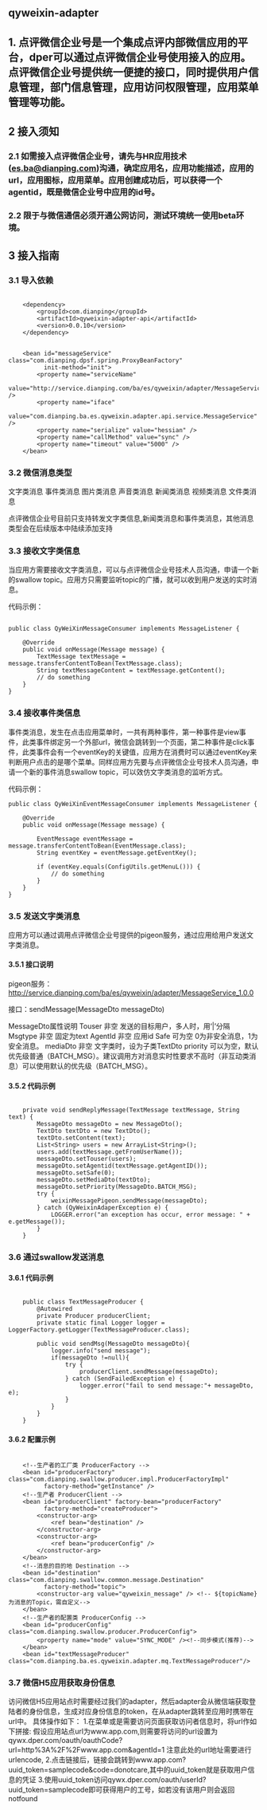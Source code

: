## qyweixin-adapter

## 1. 点评微信企业号是一个集成点评内部微信应用的平台，dper可以通过点评微信企业号使用接入的应用。点评微信企业号提供统一便捷的接口，同时提供用户信息管理，部门信息管理，应用访问权限管理，应用菜单管理等功能。

## 2 接入须知

### 2.1 如需接入点评微信企业号，请先与HR应用技术(es.ba@dianping.com)沟通，确定应用名，应用功能描述，应用的url，应用图标，应用菜单。应用创建成功后，可以获得一个agentid，既是微信企业号中应用的id号。

### 2.2 限于与微信通信必须开通公网访问，测试环境统一使用beta环境。

## 3 接入指南
### 3.1 导入依赖
```

    <dependency>
        <groupId>com.dianping</groupId>
        <artifactId>qyweixin-adapter-api</artifactId>
        <version>0.0.10</version>
    </dependency>


    <bean id="messageService" class="com.dianping.dpsf.spring.ProxyBeanFactory"
          init-method="init">
        <property name="serviceName"
                  value="http://service.dianping.com/ba/es/qyweixin/adapter/MessageService_1.0.0" />
        <property name="iface"
                  value="com.dianping.ba.es.qyweixin.adapter.api.service.MessageService" />
        <property name="serialize" value="hessian" />
        <property name="callMethod" value="sync" />
        <property name="timeout" value="5000" />
    </bean>
```

### 3.2 微信消息类型
文字类消息
事件类消息
图片类消息
声音类消息
新闻类消息
视频类消息
文件类消息

点评微信企业号目前只支持转发文字类信息,新闻类消息和事件类消息，其他消息类型会在后续版本中陆续添加支持

### 3.3 接收文字类信息
当应用方需要接收文字类消息，可以与点评微信企业号技术人员沟通，申请一个新的swallow topic。应用方只需要监听topic的广播，就可以收到用户发送的实时消息。

代码示例：

```

public class QyWeiXinMessageConsumer implements MessageListener {

    @Override
    public void onMessage(Message message) {
        TextMessage textMessage = message.transferContentToBean(TextMessage.class);
        String textMessageContent = textMessage.getContent();
        // do something
    }
}
```

### 3.4 接收事件类信息
事件类消息，发生在点击应用菜单时，一共有两种事件，第一种事件是view事件，此类事件绑定另一个外部url，微信会跳转到一个页面，第二种事件是click事件，此类事件会有一个eventKey的关键值，应用方在消费时可以通过eventKey来判断用户点击的是哪个菜单。同样应用方先要与点评微信企业号技术人员沟通，申请一个新的事件消息swallow topic，可以效仿文字类消息的监听方式。

代码示例：

```
public class QyWeiXinEventMessageConsumer implements MessageListener {

    @Override
    public void onMessage(Message message) {

        EventMessage eventMessage = message.transferContentToBean(EventMessage.class);
        String eventKey = eventMessage.getEventKey();

        if (eventKey.equals(ConfigUtils.getMenuL())) {
            // do something
        }
    }
}
```

### 3.5 发送文字类消息
应用方可以通过调用点评微信企业号提供的pigeon服务，通过应用给用户发送文字类消息。

#### 3.5.1 接口说明
pigeon服务：http://service.dianping.com/ba/es/qyweixin/adapter/MessageService_1.0.0

接口：sendMessage(MessageDto messageDto)

MessageDto属性说明
Touser    非空  发送的目标用户，多人时，用‘|’分隔
Msgtype  非空  固定为text
AgentId   非空  应用id
Safe        可为空  0为非安全消息，1为安全消息。
mediaDto 非空 文字类时，设为子类TextDto
priority 可以为空，默认优先级普通（BATCH_MSG）。建议调用方对消息实时性要求不高时（非互动类消息）可以使用默认的优先级（BATCH_MSG）。

#### 3.5.2 代码示例
```

    private void sendReplyMessage(TextMessage textMessage, String text) {
        MessageDto messageDto = new MessageDto();
        TextDto textDto = new TextDto();
        textDto.setContent(text);
        List<String> users = new ArrayList<String>();
        users.add(textMessage.getFromUserName());
        messageDto.setTouser(users);
        messageDto.setAgentid(textMessage.getAgentID());
        messageDto.setSafe(0);
        messageDto.setMediaDto(textDto);
        messageDto.setPriority(MessageDto.BATCH_MSG);
        try {
            weixinMessagePigeon.sendMessage(messageDto);
        } catch (QyWeixinAdaperException e) {
            LOGGER.error("an exception has occur, error message: " + e.getMessage());
        }
    }
```

### 3.6 通过swallow发送消息

#### 3.6.1 代码示例
```

    public class TextMessageProducer {
        @Autowired
        private Producer producerClient;
        private static final Logger logger = LoggerFactory.getLogger(TextMessageProducer.class);

        public void sendMsg(MessageDto messageDto){
            logger.info("send message");
            if(messageDto !=null){
                try {
                    producerClient.sendMessage(messageDto);
                } catch (SendFailedException e) {
                    logger.error("fail to send message:"+ messageDto, e);
                }
            }
        }
    }
```

#### 3.6.2 配置示例
```

    <!--生产者的工厂类 ProducerFactory -->
    <bean id="producerFactory" class="com.dianping.swallow.producer.impl.ProducerFactoryImpl"
          factory-method="getInstance" />
    <!--生产者 ProducerClient -->
    <bean id="producerClient" factory-bean="producerFactory"
          factory-method="createProducer">
        <constructor-arg>
            <ref bean="destination" />
        </constructor-arg>
        <constructor-arg>
            <ref bean="producerConfig" />
        </constructor-arg>
    </bean>
    <!--消息的目的地 Destination -->
    <bean id="destination" class="com.dianping.swallow.common.message.Destination"
          factory-method="topic">
        <constructor-arg value="qyweixin_message" /> <!-- ${topicName}为消息的Topic，需自定义-->
    </bean>
    <!--生产者的配置类 ProducerConfig -->
    <bean id="producerConfig" class="com.dianping.swallow.producer.ProducerConfig">
        <property name="mode" value="SYNC_MODE" /><!--同步模式(推荐)-->
    </bean>
    <bean id="textMessageProducer" class="com.dianping.ba.es.qyweixin.adapter.mq.TextMessageProducer"/>
```

### 3.7 微信H5应用获取身份信息
访问微信H5应用站点时需要经过我们的adapter，然后adapter会从微信端获取登陆者的身份信息，生成对应身份信息的token，在从adapter跳转至应用时携带在url中。
具体操作如下：
1.在菜单或是需要访问页面获取访问者信息时，将url作如下拼接:
假设应用站点url为www.app.com,则需要将访问的url设置为qywx.dper.com/oauth/oauthCode?url=http%3A%2F%2Fwww.app.com&agentId=1 注意此处的url地址需要进行urlencode,
2.点击链接后，链接会跳转到www.app.com?uuid_token=samplecode&code=donotcare,其中的uuid_token就是获取用户信息的凭证
3.使用uuid_token访问qywx.dper.com/oauth/userId?uuid_token=samplecode即可获得用户的工号，如若没有该用户则会返回notfound